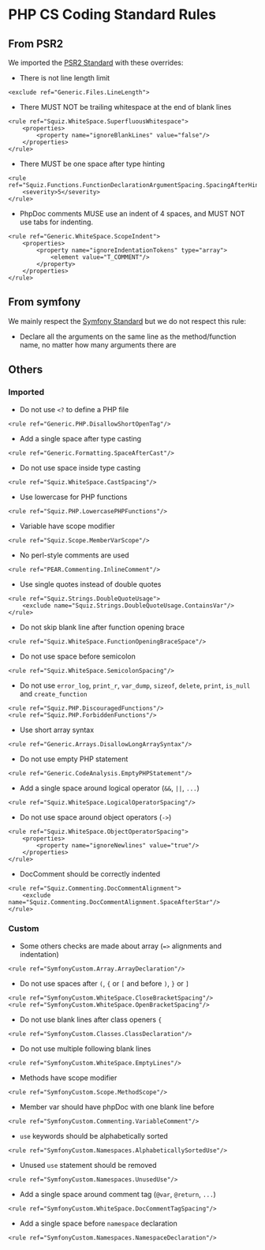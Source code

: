 # PHP CS Coding Standard Rules
## From PSR2

We imported the [PSR2 Standard](./standards/psr2.md) with these overrides:

- There is not line length limit

```
<exclude ref="Generic.Files.LineLength">
```

- There MUST NOT be trailing whitespace at the end of blank lines

```
<rule ref="Squiz.WhiteSpace.SuperfluousWhitespace">
    <properties>
        <property name="ignoreBlankLines" value="false"/>
    </properties>
</rule>
```

- There MUST be one space after type hinting

```
<rule ref="Squiz.Functions.FunctionDeclarationArgumentSpacing.SpacingAfterHint">
    <severity>5</severity>
</rule>
```

- PhpDoc comments MUSE use an indent of 4 spaces, and MUST NOT use tabs for indenting.
```
<rule ref="Generic.WhiteSpace.ScopeIndent">
    <properties>
        <property name="ignoreIndentationTokens" type="array">
            <element value="T_COMMENT"/>
        </property>
    </properties>
</rule>
```

## From symfony

We mainly respect the [Symfony Standard](./standards/symfony.md) but
we do not respect this rule:

  - Declare all the arguments on the same line as the method/function name, no matter how many arguments there are

## Others
### Imported
- Do not use `<?` to define a PHP file

```
<rule ref="Generic.PHP.DisallowShortOpenTag"/>
```

- Add a single space after type casting

```
<rule ref="Generic.Formatting.SpaceAfterCast"/>
```

- Do not use space inside type casting

```
<rule ref="Squiz.WhiteSpace.CastSpacing"/>
```

- Use lowercase for PHP functions

```
<rule ref="Squiz.PHP.LowercasePHPFunctions"/>
```

- Variable have scope modifier

```
<rule ref="Squiz.Scope.MemberVarScope"/>
```

- No perl-style comments are used

```
<rule ref="PEAR.Commenting.InlineComment"/>
```

- Use single quotes instead of double quotes

```
<rule ref="Squiz.Strings.DoubleQuoteUsage">
    <exclude name="Squiz.Strings.DoubleQuoteUsage.ContainsVar"/>
</rule>
```

- Do not skip blank line after function opening brace

```
<rule ref="Squiz.WhiteSpace.FunctionOpeningBraceSpace"/>
```

- Do not use space before semicolon

```
<rule ref="Squiz.WhiteSpace.SemicolonSpacing"/>
```

- Do not use `error_log`, `print_r`, `var_dump`, `sizeof`, `delete`, `print`, `is_null` and `create_function`

```
<rule ref="Squiz.PHP.DiscouragedFunctions"/>
<rule ref="Squiz.PHP.ForbiddenFunctions"/>
```

- Use short array syntax

```
<rule ref="Generic.Arrays.DisallowLongArraySyntax"/>
```

- Do not use empty PHP statement

```
<rule ref="Generic.CodeAnalysis.EmptyPHPStatement"/>
```

- Add a single space around logical operator (`&&`, `||`, `...`)

```
<rule ref="Squiz.WhiteSpace.LogicalOperatorSpacing"/>
```

- Do not use space around object operators (`->`)

```
<rule ref="Squiz.WhiteSpace.ObjectOperatorSpacing">
    <properties>
        <property name="ignoreNewlines" value="true"/>
    </properties>
</rule>
```

- DocComment should be correctly indented

```
<rule ref="Squiz.Commenting.DocCommentAlignment">
    <exclude name="Squiz.Commenting.DocCommentAlignment.SpaceAfterStar"/>
</rule>
```

### Custom
- Some others checks are made about array (`=>` alignments and indentation)

```
<rule ref="SymfonyCustom.Array.ArrayDeclaration"/>
```

- Do not use spaces after `(`, `{` or `[` and before `)`, `}` or `]`

```
<rule ref="SymfonyCustom.WhiteSpace.CloseBracketSpacing"/>
<rule ref="SymfonyCustom.WhiteSpace.OpenBracketSpacing"/>
```

- Do not use blank lines after class openers `{`

```
<rule ref="SymfonyCustom.Classes.ClassDeclaration"/>
```

- Do not use multiple following blank lines

```
<rule ref="SymfonyCustom.WhiteSpace.EmptyLines"/>
```

- Methods have scope modifier

```
<rule ref="SymfonyCustom.Scope.MethodScope"/>
```

- Member var should have phpDoc with one blank line before

```
<rule ref="SymfonyCustom.Commenting.VariableComment"/>
```

- `use` keywords should be alphabetically sorted

```
<rule ref="SymfonyCustom.Namespaces.AlphabeticallySortedUse"/>
```

- Unused `use` statement should be removed

```
<rule ref="SymfonyCustom.Namespaces.UnusedUse"/>
```

- Add a single space around comment tag (`@var`, `@return`, `...`)

```
<rule ref="SymfonyCustom.WhiteSpace.DocCommentTagSpacing"/>
```

- Add a single space before `namespace` declaration

```
<rule ref="SymfonyCustom.Namespaces.NamespaceDeclaration"/>
```
